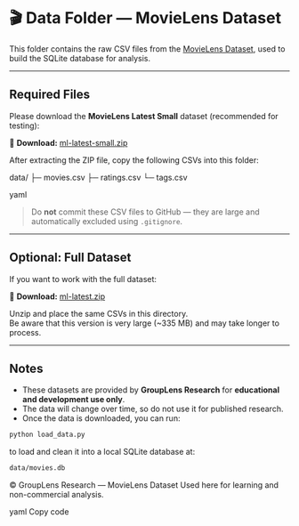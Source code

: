 # 🎬 Data Folder — MovieLens Dataset

This folder contains the raw CSV files from the [MovieLens Dataset](https://grouplens.org/datasets/movielens/), used to build the SQLite database for analysis.

---

##  Required Files

Please download the **MovieLens Latest Small** dataset (recommended for testing):

🔗 **Download:** [ml-latest-small.zip](https://files.grouplens.org/datasets/movielens/ml-latest-small.zip)

After extracting the ZIP file, copy the following CSVs into this folder:

data/
├─ movies.csv
├─ ratings.csv
└─ tags.csv

yaml

>  Do **not** commit these CSV files to GitHub — they are large and automatically excluded using `.gitignore`.

---

## Optional: Full Dataset

If you want to work with the full dataset:

🔗 **Download:** [ml-latest.zip](https://files.grouplens.org/datasets/movielens/ml-latest.zip)

Unzip and place the same CSVs in this directory.  
Be aware that this version is very large (~335 MB) and may take longer to process.

---

## Notes

- These datasets are provided by **GroupLens Research** for **educational and development use only**.  
- The data will change over time, so do not use it for published research.  
- Once the data is downloaded, you can run:

```bash
python load_data.py
````
to load and clean it into a local SQLite database at:

```bash
data/movies.db
````

© GroupLens Research — MovieLens Dataset
Used here for learning and non-commercial analysis.

yaml
Copy code
